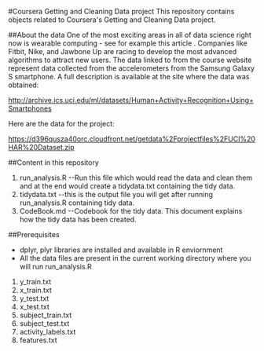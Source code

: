 #Coursera Getting and Cleaning Data project
This repository contains objects related to Coursera's Getting and Cleaning Data project.

##About the data
One of the most exciting areas in all of data science right now is wearable computing - see for example this article . Companies like Fitbit, Nike, and Jawbone Up are racing to develop the most advanced algorithms to attract new users. The data linked to from the course website represent data collected from the accelerometers from the Samsung Galaxy S smartphone. A full description is available at the site where the data was obtained: 

http://archive.ics.uci.edu/ml/datasets/Human+Activity+Recognition+Using+Smartphones 

Here are the data for the project: 

https://d396qusza40orc.cloudfront.net/getdata%2Fprojectfiles%2FUCI%20HAR%20Dataset.zip 


##Content in this repository
1. run_analysis.R --Run this file which would read the data and clean them and at the end would create a tidydata.txt containing the tidy data.
2. tidydata.txt --this is the output file you will get after running run_analysis.R containing tidy data.
3. CodeBook.md --Codebook for the tidy data. This document explains how the tidy data has been created.

##Prerequisites
* dplyr, plyr libraries are installed and available in R enviornment
* All the data files are present in the current working directory where you will run run_analysis.R

1. y_train.txt 
2. x_train.txt
3. y_test.txt
4. x_test.txt
5. subject_train.txt
6. subject_test.txt 
7. activity_labels.txt
8. features.txt
